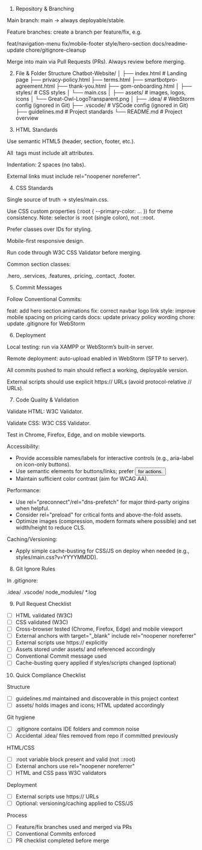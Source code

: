 1. Repository & Branching

Main branch: main → always deployable/stable.

Feature branches: create a branch per feature/fix, e.g.

feat/navigation-menu
fix/mobile-footer
style/hero-section
docs/readme-update
chore/gitignore-cleanup

Merge into main via Pull Requests (PRs). Always review before merging.

2. File & Folder Structure
   Chatbot-Website/
   │
   ├── index.html                # Landing page
   ├── privacy-policy.html
   ├── terms.html
   ├── smartbotpro-agreement.html
   ├── thank-you.html
   ├── gom-onboarding.html
   │
   ├── styles/                   # CSS styles
   │   └── main.css
   │
   ├── assets/                   # images, logos, icons
   │   └── Great-Owl-LogoTransparent.png
   │
   ├── .idea/                    # WebStorm config (ignored in Git)
   ├── .vscode/                  # VSCode config (ignored in Git)
   ├── guidelines.md             # Project standards
   └── README.md                 # Project overview

3. HTML Standards

Use semantic HTML5 (header, section, footer, etc.).

All <img> tags must include alt attributes.

Indentation: 2 spaces (no tabs).

External links must include rel="noopener noreferrer".

4. CSS Standards

Single source of truth → styles/main.css.

Use CSS custom properties (:root { --primary-color: … }) for theme consistency. Note: selector is :root (single colon), not ::root.

Prefer classes over IDs for styling.

Mobile-first responsive design.

Run code through W3C CSS Validator before merging.

Common section classes:

.hero, .services, .features, .pricing, .contact, .footer.

5. Commit Messages

Follow Conventional Commits:

feat: add hero section animations
fix: correct navbar logo link
style: improve mobile spacing on pricing cards
docs: update privacy policy wording
chore: update .gitignore for WebStorm

6. Deployment

Local testing: run via XAMPP or WebStorm’s built-in server.

Remote deployment: auto-upload enabled in WebStorm (SFTP to server).

All commits pushed to main should reflect a working, deployable version.

External scripts should use explicit https:// URLs (avoid protocol-relative // URLs).

7. Code Quality & Validation

Validate HTML: W3C Validator.

Validate CSS: W3C CSS Validator.

Test in Chrome, Firefox, Edge, and on mobile viewports.

Accessibility:
- Provide accessible names/labels for interactive controls (e.g., aria-label on icon-only buttons).
- Use semantic elements for buttons/links; prefer <button type="button"> for actions.
- Maintain sufficient color contrast (aim for WCAG AA).

Performance:
- Use rel="preconnect"/rel="dns-prefetch" for major third-party origins when helpful.
- Consider rel="preload" for critical fonts and above-the-fold assets.
- Optimize images (compression, modern formats where possible) and set width/height to reduce CLS.

Caching/Versioning:
- Apply simple cache-busting for CSS/JS on deploy when needed (e.g., styles/main.css?v=YYYYMMDD).

8. Git Ignore Rules

In .gitignore:

.idea/
.vscode/
node_modules/
*.log

9. Pull Request Checklist

- [ ] HTML validated (W3C)
- [ ] CSS validated (W3C)
- [ ] Cross-browser tested (Chrome, Firefox, Edge) and mobile viewport
- [ ] External anchors with target="_blank" include rel="noopener noreferrer"
- [ ] External scripts use https:// explicitly
- [ ] Assets stored under assets/ and referenced accordingly
- [ ] Conventional Commit message used
- [ ] Cache-busting query applied if styles/scripts changed (optional)

10. Quick Compliance Checklist

Structure
- [ ] guidelines.md maintained and discoverable in this project context
- [ ] assets/ holds images and icons; HTML updated accordingly

Git hygiene
- [ ] .gitignore contains IDE folders and common noise
- [ ] Accidental .idea/ files removed from repo if committed previously

HTML/CSS
- [ ] :root variable block present and valid (not ::root)
- [ ] External anchors use rel="noopener noreferrer"
- [ ] HTML and CSS pass W3C validators

Deployment
- [ ] External scripts use https:// URLs
- [ ] Optional: versioning/caching applied to CSS/JS

Process
- [ ] Feature/fix branches used and merged via PRs
- [ ] Conventional Commits enforced
- [ ] PR checklist completed before merge